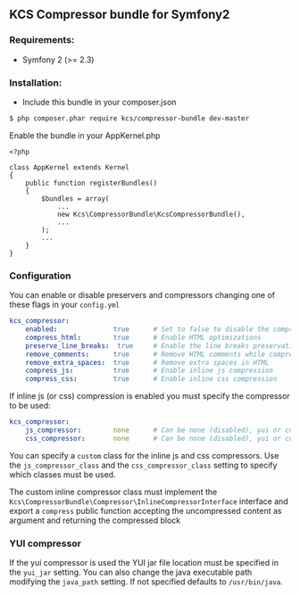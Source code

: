 ## KCS Compressor bundle for Symfony2

### Requirements:

* Symfony 2 (>= 2.3)

### Installation:


* Include this bundle in your composer.json

```bash
$ php composer.phar require kcs/compressor-bundle dev-master
```

Enable the bundle in your AppKernel.php
```
<?php

class AppKernel extends Kernel
{
    public function registerBundles()
    {
        $bundles = array(
            ...
            new Kcs\CompressorBundle\KcsCompressorBundle(),
            ...
        );
        ...
    }
}
```

### Configuration

You can enable or disable preservers and compressors changing one of these flags in your ``` config.yml ```

```yml
kcs_compressor:
    enabled:              true      # Set to false to disable the compressor
    compress_html:        true      # Enable HTML optimizations
    preserve_line_breaks:  true     # Enable the line breaks preservation
    remove_comments:      true      # Remove HTML comments while compressing
    remove_extra_spaces:  true      # Remove extra spaces in HTML
    compress_js:          true      # Enable inline js compression
    compress_css:         true      # Enable inline css compression
```

If inline js (or css) compression is enabled you must specify the compressor to be used:

```yml
kcs_compressor:
    js_compressor:        none      # Can be none (disabled), yui or custom
    css_compressor:       none      # Can be none (disabled), yui or custom
```

You can specify a ``` custom ``` class for the inline js and css compressors.
Use the ``` js_compressor_class ``` and the ``` css_compressor_class ``` setting to specify which classes must be used.

The custom inline compressor class must implement the ``` Kcs\CompressorBundle\Compressor\InlineCompressorInterface ``` interface and export a ``` compress ``` public function accepting the uncompressed content as argument and returning the compressed block

### YUI compressor

If the yui compressor is used the YUI jar file location must be specified in the ``` yui_jar ``` setting. You can also change the java executable path modifying the ``` java_path ``` setting. If not specified defaults to ``` /usr/bin/java ```.